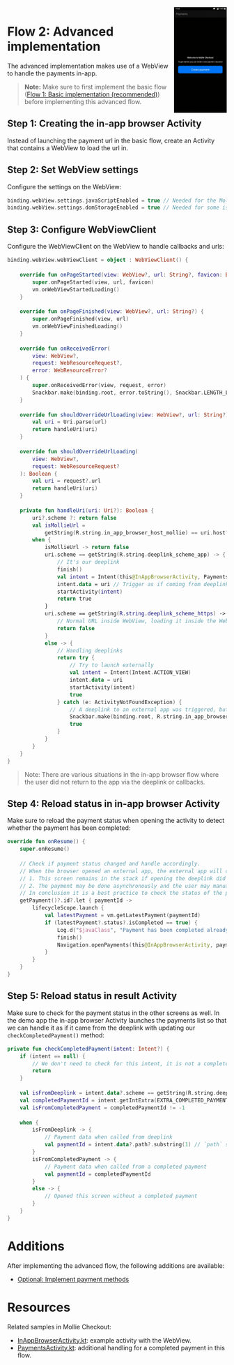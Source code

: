 <img align="right" src="images/FlowAdvanced.gif" alt="Advanced flow" width="24%" />

# Flow 2: Advanced implementation

The advanced implementation makes use of a WebView to handle the payments in-app.

> **Note:** Make sure to first implement the basic flow ([Flow 1: Basic implementation (recommended)](FLOW_BASIC.md)) before implementing this advanced flow.

## Step 1: Creating the in-app browser Activity

Instead of launching the payment url in the basic flow, create an Activity that contains a WebView to load the url in.

## Step 2: Set WebView settings

Configure the settings on the WebView:

```kotlin
binding.webView.settings.javaScriptEnabled = true // Needed for the Mollie and issuer sites to load
binding.webView.settings.domStorageEnabled = true // Needed for some issuers to load that makes use HTML 5 specifications, such as Rabobank when generating QR codes
```

## Step 3: Configure WebViewClient

Configure the WebViewClient on the WebView to handle callbacks and urls:

```kotlin
binding.webView.webViewClient = object : WebViewClient() {

    override fun onPageStarted(view: WebView?, url: String?, favicon: Bitmap?) {
        super.onPageStarted(view, url, favicon)
        vm.onWebViewStartedLoading()
    }

    override fun onPageFinished(view: WebView?, url: String?) {
        super.onPageFinished(view, url)
        vm.onWebViewFinishedLoading()
    }

    override fun onReceivedError(
        view: WebView?,
        request: WebResourceRequest?,
        error: WebResourceError?
    ) {
        super.onReceivedError(view, request, error)
        Snackbar.make(binding.root, error.toString(), Snackbar.LENGTH_LONG).show()
    }

    override fun shouldOverrideUrlLoading(view: WebView?, url: String?): Boolean {
        val uri = Uri.parse(url)
        return handleUri(uri)
    }

    override fun shouldOverrideUrlLoading(
        view: WebView?,
        request: WebResourceRequest?
    ): Boolean {
        val uri = request?.url
        return handleUri(uri)
    }

    private fun handleUri(uri: Uri?): Boolean {
        uri?.scheme ?: return false
        val isMollieUrl =
            getString(R.string.in_app_browser_host_mollie) == uri.host?.replace("www.", "")
        when {
            isMollieUrl -> return false
            uri.scheme == getString(R.string.deeplink_scheme_app) -> {
                // It's our deeplink
                finish()
                val intent = Intent(this@InAppBrowserActivity, PaymentsActivity::class.java)
                intent.data = uri // Trigger as if coming from deeplink
                startActivity(intent)
                return true
            }
            uri.scheme == getString(R.string.deeplink_scheme_https) -> {
                // Normal URL inside WebView, loading it inside the WebView (triggers universal links directly if possible)
                return false
            }
            else -> {
                // Handling deeplinks
                return try {
                    // Try to launch externally
                    val intent = Intent(Intent.ACTION_VIEW)
                    intent.data = uri
                    startActivity(intent)
                    true
                } catch (e: ActivityNotFoundException) {
                    // A deeplink to an external app was triggered, but there is no app installed to handle this deeplink
                    Snackbar.make(binding.root, R.string.in_app_browser_failed_opening_link, Snackbar.LENGTH_LONG).show()
                    true
                }
            }
        }
    }
}
```

> Note: There are various situations in the in-app browser flow where the user did not return to the app via the deeplink or callbacks.

## Step 4: Reload status in in-app browser Activity

Make sure to reload the payment status when opening the activity to detect whether the payment has been completed:

```kotlin
override fun onResume() {
    super.onResume()

    // Check if payment status changed and handle accordingly.
    // When the browser opened an external app, the external app will call our deeplink to open the app again. However there are some caveats:
    // 1. This screen remains in the stack if opening the deeplink did not close this activity (this could be resolved by using the CLEAR_TASK flag).
    // 2. The payment may be done asynchronously and the user may manually return to the app. In this case the last screen (which is this activity) is opened while the payment might have already been finished.
    // In conclusion it is a best practice to check the status of the payment when the user returns back to the app to make sure that this payment is not completed already.
    getPayment()?.id?.let { paymentId ->
        lifecycleScope.launch {
            val latestPayment = vm.getLatestPayment(paymentId)
            if (latestPayment?.status?.isCompleted == true) {
                Log.d("$javaClass", "Payment has been completed already, finishing")
                finish()
                Navigation.openPayments(this@InAppBrowserActivity, paymentId) // Refreshing the payments via `onNewIntent()`
            }
        }
    }
}
```

## Step 5: Reload status in result Activity

Make sure to check for the payment status in the other screens as well. In the demo app the in-app browser Activity launches the payments list so that we can handle it as if it came from the deeplink with updating our `checkCompletedPayment()` method:

```kotlin
private fun checkCompletedPayment(intent: Intent?) {
    if (intent == null) {
        // We don't need to check for this intent, it is not a completed payment for sure
        return
    }

    val isFromDeeplink = intent.data?.scheme == getString(R.string.deeplink_scheme_app)
    val completedPaymentId = intent.getIntExtra(EXTRA_COMPLETED_PAYMENT_ID, -1)
    val isFromCompletedPayment = completedPaymentId != -1

    when {
        isFromDeeplink -> {
            // Payment data when called from deeplink
            val paymentId = intent.data?.path?.substring(1) // `path` starts with a `/`, removing that
        }
        isFromCompletedPayment -> {
            // Payment data when called from a completed payment
            val paymentId = completedPaymentId
        }
        else -> {
            // Opened this screen without a completed payment
        }
    }
}
```

# Additions

After implementing the advanced flow, the following additions are available:

- [Optional: Implement payment methods](IMPLEMENT_PAYMENT_METHODS.md)

# Resources

Related samples in Mollie Checkout:

- [InAppBrowserActivity.kt](app/src/main/java/com/mollie/checkout/feature/inappbrowser/InAppBrowserActivity.kt): example activity with the WebView.
- [PaymentsActivity.kt](app/src/main/java/com/mollie/checkout/feature/payments/PaymentsActivity.kt): additional handling for a completed payment in this flow.
